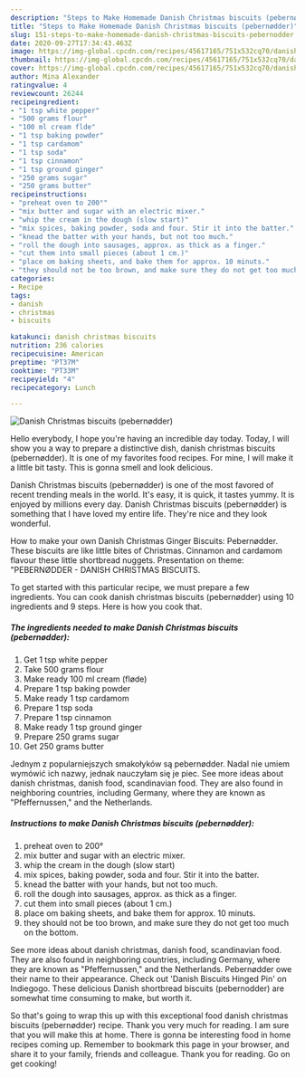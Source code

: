 ```yaml
---
description: "Steps to Make Homemade Danish Christmas biscuits (pebernødder)"
title: "Steps to Make Homemade Danish Christmas biscuits (pebernødder)"
slug: 151-steps-to-make-homemade-danish-christmas-biscuits-pebernodder
date: 2020-09-27T17:34:43.463Z
image: https://img-global.cpcdn.com/recipes/45617165/751x532cq70/danish-christmas-biscuits-pebernodder-recipe-main-photo.jpg
thumbnail: https://img-global.cpcdn.com/recipes/45617165/751x532cq70/danish-christmas-biscuits-pebernodder-recipe-main-photo.jpg
cover: https://img-global.cpcdn.com/recipes/45617165/751x532cq70/danish-christmas-biscuits-pebernodder-recipe-main-photo.jpg
author: Mina Alexander
ratingvalue: 4
reviewcount: 26244
recipeingredient:
- "1 tsp white pepper"
- "500 grams flour"
- "100 ml cream flde"
- "1 tsp baking powder"
- "1 tsp cardamom"
- "1 tsp soda"
- "1 tsp cinnamon"
- "1 tsp ground ginger"
- "250 grams sugar"
- "250 grams butter"
recipeinstructions:
- "preheat oven to 200°"
- "mix butter and sugar with an electric mixer."
- "whip the cream in the dough (slow start)"
- "mix spices, baking powder, soda and four. Stir it into the batter."
- "knead the batter with your hands, but not too much."
- "roll the dough into sausages, approx. as thick as a finger."
- "cut them into small pieces (about 1 cm.)"
- "place om baking sheets, and bake them for approx. 10 minuts."
- "they should not be too brown, and make sure they do not get too much on the bottom."
categories:
- Recipe
tags:
- danish
- christmas
- biscuits

katakunci: danish christmas biscuits 
nutrition: 236 calories
recipecuisine: American
preptime: "PT37M"
cooktime: "PT33M"
recipeyield: "4"
recipecategory: Lunch

---
```



![Danish Christmas biscuits (pebernødder)](https://img-global.cpcdn.com/recipes/45617165/751x532cq70/danish-christmas-biscuits-pebernodder-recipe-main-photo.jpg)

Hello everybody, I hope you're having an incredible day today. Today, I will show you a way to prepare a distinctive dish, danish christmas biscuits (pebernødder). It is one of my favorites food recipes. For mine, I will make it a little bit tasty. This is gonna smell and look delicious.

Danish Christmas biscuits (pebernødder) is one of the most favored of recent trending meals in the world. It's easy, it is quick, it tastes yummy. It is enjoyed by millions every day. Danish Christmas biscuits (pebernødder) is something that I have loved my entire life. They're nice and they look wonderful.

How to make your own Danish Christmas Ginger Biscuits: Pebernødder. These biscuits are like little bites of Christmas. Cinnamon and cardamom flavour these little shortbread nuggets. Presentation on theme: &#34;PEBERNØDDER - DANISH CHRISTMAS BISCUITS.


To get started with this particular recipe, we must prepare a few ingredients. You can cook danish christmas biscuits (pebernødder) using 10 ingredients and 9 steps. Here is how you cook that.

<!--inarticleads1-->

##### The ingredients needed to make Danish Christmas biscuits (pebernødder):

1. Get 1 tsp white pepper
1. Take 500 grams flour
1. Make ready 100 ml cream (fløde)
1. Prepare 1 tsp baking powder
1. Make ready 1 tsp cardamom
1. Prepare 1 tsp soda
1. Prepare 1 tsp cinnamon
1. Make ready 1 tsp ground ginger
1. Prepare 250 grams sugar
1. Get 250 grams butter


Jednym z popularniejszych smakołyków są pebernødder. Nadal nie umiem wymówić ich nazwy, jednak nauczyłam się je piec. See more ideas about danish christmas, danish food, scandinavian food. They are also found in neighboring countries, including Germany, where they are known as &#34;Pfeffernussen,&#34; and the Netherlands. 

<!--inarticleads2-->

##### Instructions to make Danish Christmas biscuits (pebernødder):

1. preheat oven to 200°
1. mix butter and sugar with an electric mixer.
1. whip the cream in the dough (slow start)
1. mix spices, baking powder, soda and four. Stir it into the batter.
1. knead the batter with your hands, but not too much.
1. roll the dough into sausages, approx. as thick as a finger.
1. cut them into small pieces (about 1 cm.)
1. place om baking sheets, and bake them for approx. 10 minuts.
1. they should not be too brown, and make sure they do not get too much on the bottom.


See more ideas about danish christmas, danish food, scandinavian food. They are also found in neighboring countries, including Germany, where they are known as &#34;Pfeffernussen,&#34; and the Netherlands. Pebernødder owe their name to their appearance. Check out &#39;Danish Biscuits Hinged Pin&#39; on Indiegogo. These delicious Danish shortbread biscuits (pebernodder) are somewhat time consuming to make, but worth it. 

So that's going to wrap this up with this exceptional food danish christmas biscuits (pebernødder) recipe. Thank you very much for reading. I am sure that you will make this at home. There is gonna be interesting food in home recipes coming up. Remember to bookmark this page in your browser, and share it to your family, friends and colleague. Thank you for reading. Go on get cooking!
